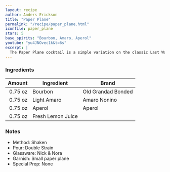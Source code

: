```yaml
---
layout: recipe
author: Anders Erickson
title: "Paper Plane"
permalink: "/recipe/paper_plane.html"
iconfile: paper_plane
stars: 5
base_spirits: "Bourbon, Amaro, Aperol"
youtube: "yu4JNOvec1k&t=6s"
excerpt: |
  The Paper Plane cocktail is a simple variation on the classic Last Word. And it may be the best bourbon drink you may not have tried yet.
---
```


### Ingredients

|  Amount | Ingredient        | Brand              |
| ------: | ----------------- | ------------------ |
| 0.75 oz | Bourbon           | Old Grandad Bonded |
| 0.75 oz | Light Amaro       | Amaro Nonino       |
| 0.75 oz | Aperol            | Aperol             |
| 0.75 oz | Fresh Lemon Juice |

### Notes

- Method: Shaken
- Pour: Double Strain
- Glassware: Nick & Nora
- Garnish: Small paper plane
- Special Prep: None
